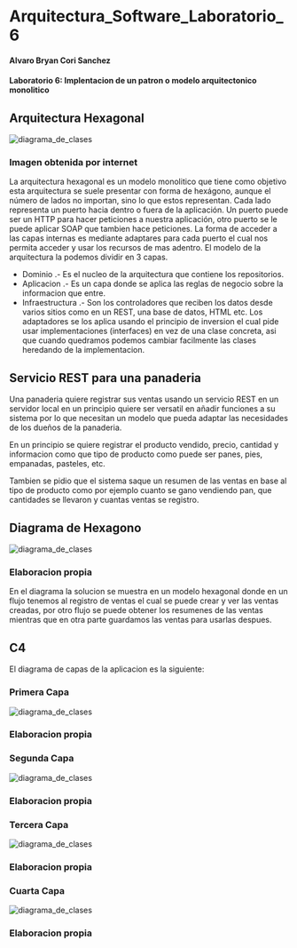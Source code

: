 # Arquitectura_Software_Laboratorio_6
#### Alvaro Bryan Cori Sanchez
#### Laboratorio 6: Implentacion de un patron o modelo arquitectonico monolitico
## Arquitectura Hexagonal
![diagrama_de_clases](https://github.com/AlvaroCori/Arquitectura_Software_Laboratorio_6/blob/main/img/figura_hexagonal.png)
### Imagen obtenida por internet
La arquitectura hexagonal es un modelo monolitico que tiene como objetivo 
esta arquitectura se suele presentar con forma de hexágono, aunque el número de lados no importan, sino lo que estos representan. Cada lado representa un puerto hacia dentro o fuera de la aplicación. Un puerto puede ser un HTTP para hacer peticiones a nuestra aplicación, otro puerto se le puede aplicar SOAP que tambien hace peticiones.
La forma de acceder a las capas internas es mediante adaptares para cada puerto el cual nos permita acceder y usar
los recursos de mas adentro.
El modelo de la arquitectura la podemos dividir en 3 capas.
* Dominio .- Es el nucleo de la arquitectura que contiene los repositorios.
* Aplicacion .- Es un capa donde se aplica las reglas de negocio sobre la informacion que entre.
* Infraestructura .- Son los controladores que reciben los datos desde varios sitios como en un REST, una base de datos, HTML etc.
Los adaptadores se los aplica usando el principio de inversion el cual pide usar implementaciones (interfaces) en vez de una clase concreta, asi que cuando quedramos podemos cambiar facilmente las clases heredando de la implementacion.

## Servicio REST para una panaderia

Una panaderia quiere registrar sus ventas usando un servicio REST en un servidor local en un principio quiere ser versatil en añadir funciones a su sistema por lo que necesitan un modelo que pueda adaptar las necesidades de los dueños de la panaderia.

En un principio se quiere registrar el producto vendido, precio, cantidad y informacion como que tipo de producto como puede ser panes, pies, empanadas, pasteles, etc.

Tambien se pidio que el sistema saque un resumen de las ventas en base al tipo de producto como por ejemplo cuanto se gano vendiendo pan, que cantidades se llevaron y cuantas ventas se registro.
## Diagrama de Hexagono
![diagrama_de_clases](https://github.com/AlvaroCori/Arquitectura_Software_Laboratorio_6/blob/main/img/Diagrama_Hexagonal.jpg)
### Elaboracion propia
En el diagrama la solucion se muestra en un modelo hexagonal donde en un flujo tenemos al registro de ventas el cual se puede crear y ver las ventas creadas, por otro flujo se puede obtener los resumenes de las ventas mientras que en otra parte guardamos las ventas para usarlas despues. 

## C4
El diagrama de capas de la aplicacion es la siguiente:

### Primera Capa
![diagrama_de_clases](https://github.com/AlvaroCori/Arquitectura_Software_Laboratorio_6/blob/main/img/1er_nivel.jpg)
### Elaboracion propia
### Segunda Capa
![diagrama_de_clases](https://github.com/AlvaroCori/Arquitectura_Software_Laboratorio_6/blob/main/img/2do_nivel.jpg)
### Elaboracion propia
### Tercera Capa
![diagrama_de_clases](https://github.com/AlvaroCori/Arquitectura_Software_Laboratorio_6/blob/main/img/3_nivel.jpg)
### Elaboracion propia
### Cuarta Capa
![diagrama_de_clases](https://github.com/AlvaroCori/Arquitectura_Software_Laboratorio_6/blob/main/img/4_nivel.jpg)
### Elaboracion propia

